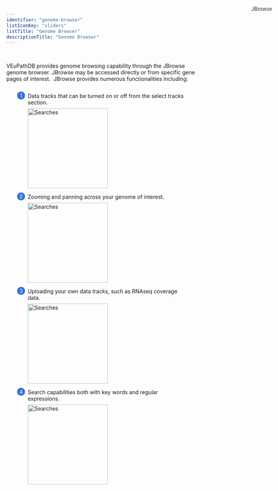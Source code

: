 ```yaml
---
identifier: "genome-browser"
listIconKey: "sliders"
listTitle: "Genome Browser"
descriptionTitle: "Genome Browser"
---
```

<style>
  .search-strategies-feature {
    margin: auto;
  }
  .search-strategies-feature--panels {
    display: flex;
    flex-wrap: wrap;
    align-items: flex-start;
    counter-reset: panel;
  }
  .search-strategies-feature--panels > * {
    overflow: hidden;
    margin: 0 2em;
  }
  .search-strategies-feature--panels > * > div {
    margin-top: 1em;
    margin-left: 2em;
    position: relative;
  }
  .search-strategies-feature--panels > * img {
    margin-left: 2em;
  }
  .search-strategies-feature--panels > * > div:before {
    counter-increment: panel;
    content: counter(panel);
    background: #3171d8;
    border-radius: 1em;
    height: 1.5em;
    width: 1.5em;
    display: inline-flex;
    justify-content: center;
    align-items: center;
    margin-right: .5em;
    color: white;
    position: absolute;
    left: -2em;
    top: -0.25em;
  }
   #topright {
    position: absolute;
    right: 1em;
    top: 3em;
    padding-top: 0.5em;
    padding-left: 0.5em;
    padding-right: 1.5em;
}
   #toprightsecond {
    position: absolute;
    right: 1em;
    top: 5em;
    padding: 0.5em;
}
  #topright a {
    text-decoration: none;
    font-family: Roboto;
    color: #413737;
}
</style>
<div id="topright">
  <a href="/a/app/jbrowse?data=/a/service/jbrowse/tracks/default&tracks=gene">JBrowse</a>
</div>
<br/>
<div class="search-strategies-feature">
    <p>VEuPathDB provides genome browsing capability through the
      JBrowse genome browser. JBrowse may be accessed directly or from specific
      gene pages of interest.&nbsp; JBrowse provides numerous functionalities
      including:</p>
<div class="search-strategies-feature--panels">
<div>
      <div>Data tracks that can be turned on or off from the select tracks section.</div>
      <img style="width: 15em; margin-top: .5em; margin-left: 2em;" src="{{ "/assets/images/select_tracks.png" | absolute_url }}" alt="Searches"/>
    </div>
    <div>
      <div>Zooming and panning across your genome of interest.</div>
      <img style="width: 15em; margin-top: .5em; margin-left: 2em;" src="{{ "/assets/images/zooming.png" | absolute_url }}" alt="Searches"/>
    </div>
    <div>
      <div>Uploading your own data tracks, such as RNAseq coverage data.</div>
      <img style="width: 15em; margin-top: .5em; margin-left: 2em;" src="{{ "/assets/images/upload.png" | absolute_url }}" alt="Searches"/>
    </div>
    <div>
      <div>Search capabilities both with key words and regular expressions.</div>
      <img style="width: 15em; margin-top: .5em; margin-left: 2em;" src="{{ "/assets/images/jbrowse_search.png" | absolute_url }}" alt="Searches"/>
</div>
